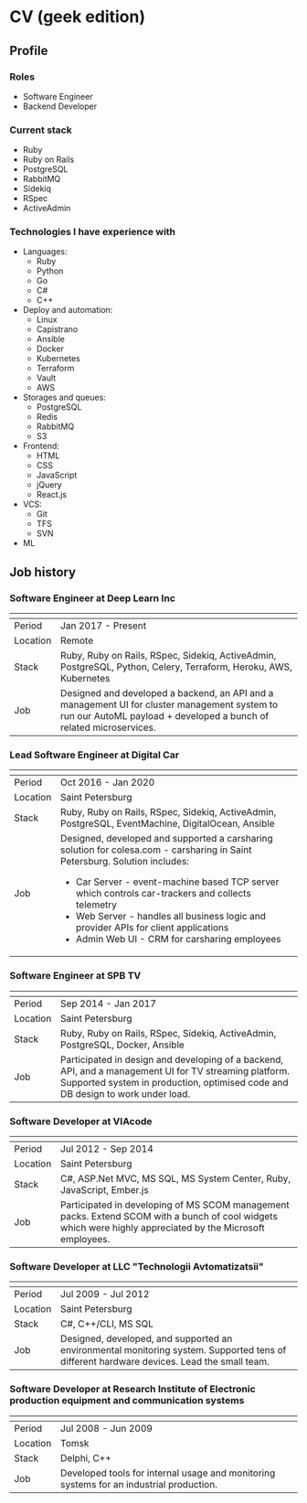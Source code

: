 # CV (geek edition)

## Profile

### Roles

* Software Engineer
* Backend Developer

### Current stack

* Ruby    
* Ruby on Rails   
* PostgreSQL
* RabbitMQ
* Sidekiq
* RSpec 
* ActiveAdmin

### Technologies I have experience with

* Languages:
    * Ruby
    * Python
    * Go
    * C#
    * C++
* Deploy and automation:
    * Linux
    * Capistrano
    * Ansible
    * Docker
    * Kubernetes
    * Terraform
    * Vault
    * AWS
* Storages and queues:
    * PostgreSQL
    * Redis
    * RabbitMQ
    * S3
* Frontend:
    * HTML
    * CSS
    * JavaScript
    * jQuery
    * React.js
* VCS:
    * Git
    * TFS
    * SVN
* ML 

## Job history

### Software Engineer at Deep Learn Inc

<span> | <span>
------------ | -------------
Period | Jan 2017 - Present
Location | Remote
Stack | Ruby, Ruby on Rails, RSpec, Sidekiq, ActiveAdmin, PostgreSQL, Python, Celery, Terraform, Heroku, AWS, Kubernetes
Job | Designed and developed a backend, an API and a management UI for cluster management system to run our AutoML payload + developed a bunch of related microservices.

### Lead Software Engineer at Digital Car

<span> | <span>
------------ | -------------
Period | Oct 2016 - Jan 2020
Location | Saint Petersburg
Stack | Ruby, Ruby on Rails, RSpec, Sidekiq, ActiveAdmin, PostgreSQL, EventMachine, DigitalOcean, Ansible
Job | Designed, developed and supported a carsharing solution for colesa.com - carsharing in Saint Petersburg. Solution includes: <ul><li>Car Server - event-machine based TCP server which controls car-trackers and collects telemetry</li><li>Web Server - handles all business logic and provider APIs for client applications</li><li>Admin Web UI - CRM for carsharing employees</li></ul>

### Software Engineer at SPB TV

<span> | <span>
------------ | -------------
Period | Sep 2014 - Jan 2017
Location | Saint Petersburg
Stack | Ruby, Ruby on Rails, RSpec, Sidekiq, ActiveAdmin, PostgreSQL, Docker, Ansible
Job | Participated in design and developing of a backend, API, and a management UI for TV streaming platform. Supported system in production, optimised code and DB design to work under load.

### Software Developer at VIAcode

<span> | <span>
------------ | -------------
Period | Jul 2012 - Sep 2014
Location | Saint Petersburg
Stack | C#, ASP.Net MVC, MS SQL, MS System Center, Ruby, JavaScript, Ember.js
Job | Participated in developing of MS SCOM management packs. Extend SCOM with a bunch of cool widgets which were highly appreciated by the Microsoft employees.

### Software Developer at LLC "Technologii Avtomatizatsii"

<span> | <span>
------------ | -------------
Period | Jul 2009 - Jul 2012
Location | Saint Petersburg
Stack | C#, C++/CLI, MS SQL
Job | Designed, developed, and supported an environmental monitoring system. Supported tens of different hardware devices. Lead the small team.

### Software Developer at Research Institute of Electronic production equipment and communication systems

<span> | <span>
------------ | -------------
Period |  Jul 2008 - Jun 2009
Location | Tomsk
Stack | Delphi, C++
Job | Developed tools for internal usage and monitoring systems for an industrial production.
